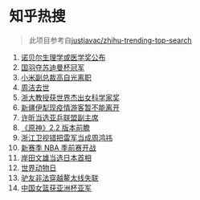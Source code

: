 # 知乎热搜

> 此项目参考自[justjavac/zhihu-trending-top-search](https://github.com/justjavac/zhihu-trending-top-search/blob/main/utils.ts)

<!-- BEGIN -->
  <!-- 最后更新时间:Tue Oct 05 2021 03:11:05 GMT+0000 (Coordinated Universal Time) -->
  1. [诺贝尔生理学或医学奖公布](https://www.zhihu.com/search?q=诺贝尔生理学或医学奖)
1. [国羽夺苏迪曼杯冠军](https://www.zhihu.com/search?q=苏迪曼杯)
1. [小米副总裁高自光离职](https://www.zhihu.com/search?q=高自光)
1. [周洁去世](https://www.zhihu.com/search?q=周洁)
1. [浙大教授获世界杰出女科学家奖](https://www.zhihu.com/search?q=胡海岚)
1. [新疆伊犁现疫情游客暂不能离开](https://www.zhihu.com/search?q=新疆疫情)
1. [许昕当选亚乒联盟副主席](https://www.zhihu.com/search?q=许昕)
1. [《原神》2.2 版本前瞻](https://www.zhihu.com/search?q=原神)
1. [浙江卫视错把雷军当成周鸿祎](https://www.zhihu.com/search?q=雷军)
1. [新赛季 NBA 季前赛开战](https://www.zhihu.com/search?q=NBA季前赛)
1. [岸田文雄当选日本首相](https://www.zhihu.com/search?q=岸田文雄)
1. [世界动物日](https://www.zhihu.com/search?q=世界动物日)
1. [驴友非法穿越鳌太线失联](https://www.zhihu.com/search?q=鳌太线)
1. [中国女篮获亚洲杯亚军](https://www.zhihu.com/search?q=中国女篮)
  <!-- END -->